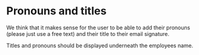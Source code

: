# Pronouns and titles

We think that it makes sense for the user to be able to add their pronouns (please just use a free text) and their title to their email signature.

Titles and pronouns should be displayed underneath the employees name.
